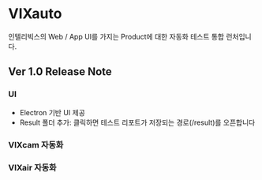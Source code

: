 # VIXauto
인텔리빅스의 Web / App UI를 가지는 Product에 대한 자동화 테스트 통합 런처입니다.

## Ver 1.0 Release Note
### UI
- Electron 기반 UI 제공
- Result 폴더 추가: 클릭하면 테스트 리포트가 저장되는 경로(/result)를 오픈합니다

### VIXcam 자동화



### VIXair 자동화

